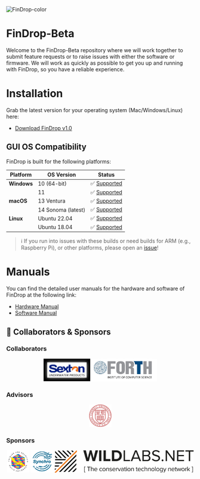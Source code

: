
<img width="1290" alt="FinDrop-color" src="https://github.com/user-attachments/assets/838d4e5a-5bd8-4624-b030-77314e98a219" />

# FinDrop-Beta
Welcome to the FinDrop-Beta repository where we will work together to submit feature requests or to raise issues with either the software or firmware. We will work as quickly as possible to get you up and running with FinDrop, so you have a reliable experience. 

# Installation

Grab the latest version for your operating system (Mac/Windows/Linux) here:  
- [Download FinDrop v1.0](https://github.com/FishEye-Collaborative/FinDrop-Beta/releases/tag/v1.0.1)

## GUI OS Compatibility 

FinDrop is built for the following platforms:

| Platform       | OS Version            | Status       | 
|----------------|------------------------|--------------|
| **Windows**    | 10 (64-bit)           | ✅ [Supported](https://github.com/FishEye-Collaborative/FinDrop-Beta/releases/download/v1.0.1/FinDrop-windows-latest.zip) | 
|                | 11                    | ✅ [Supported](https://github.com/FishEye-Collaborative/FinDrop-Beta/releases/download/v1.0.1/FinDrop-windows-latest.zip) |
| **macOS**      | 13 Ventura            | ✅ [Supported](https://github.com/FishEye-Collaborative/FinDrop-Beta/releases/download/v1.0.1/FinDrop-macos-13.zip) |
|                | 14 Sonoma (latest)    | ✅ [Supported](https://github.com/FishEye-Collaborative/FinDrop-Beta/releases/download/v1.0.1/FinDrop-macos-13.zip) | 
| **Linux**      | Ubuntu 22.04          | ✅ [Supported](https://github.com/FishEye-Collaborative/FinDrop-Beta/releases/download/v1.0.1/FinDrop-ubuntu-latest.zip) | 
|                | Ubuntu 18.04          | ✅ [Supported](https://github.com/FishEye-Collaborative/FinDrop-Beta/releases/download/v1.0.1/FinDrop-ubuntu-18.04.zip) |  

> ℹ️ If you run into issues with these builds or need builds for ARM (e.g., Raspberry Pi), or other platforms, please open an [issue](https://github.com/FishEye-Collaborative/FinDrop-Beta/issues)! 

# Manuals
You can find the detailed user manuals for the hardware and software of FinDrop at the following link:

- [Hardware Manual](https://github.com/FishEye-Collaborative/FinDrop-Beta/blob/main/User%20Manual-%20FinDrop%20TRL6.pdf)
- [Software Manual](https://github.com/FishEye-Collaborative/FinDrop-Beta/blob/main/User%20Manual-%20FinDrop%20TRL6.pdf)

## 🤝 Collaborators & Sponsors

### Collaborators
<p align="center">
  <img src="assets/logos/sextonco.png" alt="Sexton Co" height="60"/>
  <img src="assets/logos/forthics.png" alt="FORTH-ICS" height="60"/>
</p>

### Advisors
<p align="center">
  <img src="assets/logos/cornell.png" alt="Cornell" height="60"/>
</p>

### Sponsors
<p align="center">
  <img src="assets/logos/curacaoseaaquarium.png" alt="Curacao Sea Aquarium" height="60"/>
  <img src="assets/logos/synchro.png" alt="Synchro" height="60"/>
  <img src="assets/logos/wildlabs.png" alt="WildLabs" height="60"/>
</p>

